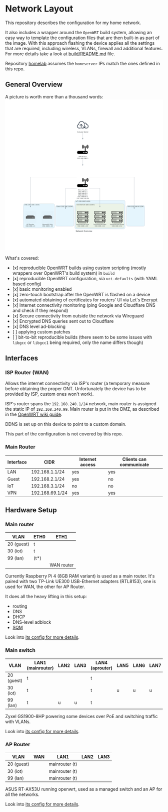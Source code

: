 # Network Layout

This repository describes the configuration for my home network.

It also includes a wrapper around the `OpenWRT` build system,
allowing an easy way to template the configuration files that are then
built-in as part of the image.
With this approach flashing the device applies all the settings that are required,
including wireless, VLANs, firewall and additional features.
For more details take a look at [build/README.md](build/README.md) file.

Repository [homelab](https://github.com/dezeroku/homelab) assumes the
`homeserver` IPs match the ones defined in this repo.

## General Overview

A picture is worth more than a thousand words:
![Network Overview](docs/diagrams/created/network_overview.png?raw=true "Network Overview")

What's covered:

- \[x\] reproducible OpenWRT builds using custom scripting (mostly wrappers over OpenWRT's build system) in `build`
- \[x\] reproducible OpenWRT configuration, via `uci-defaults` (with YAML based config)
- \[x\] basic monitoring enabled
- \[x\] zero-touch bootstrap after the OpenWRT is flashed on a device
- \[x\] automated obtaining of certificates for routers' UI via Let's Encrypt
- \[x\] Internet connectivity monitoring (ping Google and Cloudflare DNS and check if they respond)
- \[x\] Secure connectivity from outside the network via Wireguard
- \[x\] Encrypted DNS queries sent out to Cloudflare
- \[x\] DNS level ad-blocking
- \[ \] applying custom patches
- \[ \] bit-to-bit reproducible builds (there seem to be some issues with `libgcc` or `libgcc1` being required, only the name differs though)

## Interfaces

### ISP Router (WAN)

Allows the internet connectivity via ISP's router (a temporary measure before obtaining the proper ONT. Unfortunately the device has to be provided by ISP, custom ones won't work).

ISP's router spans the `192.168.240.1/24` network, main router is assigned the static IP of `192.168.240.99`.
Main router is put in the DMZ, as described in the [OpenWRT wiki guide](https://openwrt.org/docs/guide-user/network/wan/dmz-based-bridge-mode).

DDNS is set up on this device to point to a custom domain.

This part of the configuration is not covered by this repo.

### Main Router

| Interface | CIDR            | Internet access | Clients can communicate |
| --------- | --------------- | --------------- | ----------------------- |
| LAN       | 192.168.1.1/24  | yes             | yes                     |
| Guest     | 192.168.2.1/24  | yes             | no                      |
| IoT       | 192.168.3.1/24  | no              | no                      |
| VPN       | 192.168.69.1/24 | yes             | yes                     |

## Hardware Setup

### Main router

| VLAN       | ETH0  | ETH1       |
| ---------- | ----- | ---------- |
| 20 (guest) | t     |            |
| 30 (iot)   | t     |            |
| 99 (lan)   | (t\*) |            |
|            |       | WAN router |

Currently Raspberry Pi 4 (8GB RAM variant) is used as a main router.
It's paired with two TP-Link UE300 USB-Ethernet adapters (RTL8153), one is used for WAN, the other for AP Router.

It does all the heavy lifting in this setup:

- routing
- DNS
- DHCP
- DNS-level adblock
- [SQM](https://openwrt.org/docs/guide-user/network/traffic-shaping/sqm)

Look into [its config for more details](build/config/rpi4b/template-variables.yaml).

### Main switch

| VLAN       | LAN1 (mainrouter) | LAN2 | LAN3 | LAN4 (aprouter) | LAN5 | LAN6 | LAN7 | LAN8 |
| ---------- | ----------------- | ---- | ---- | --------------- | ---- | ---- | ---- | ---- |
| 20 (guest) | t                 |      |      | t               |      |      |      |      |
| 30 (iot)   | t                 |      |      | t               | u    | u    | u    | u    |
| 99 (lan)   | t                 | u    | u    | t               |      |      |      |      |

Zyxel GS1900-8HP powering some devices over PoE and switching traffic with VLANs.

Look into [its config for more details](build/config/zyxel-gs1900-8hp-v2/template-variables.yaml).

### AP Router

| VLAN       | WAN | LAN1           | LAN2 | LAN3 |
| ---------- | --- | -------------- | ---- | ---- |
| 20 (guest) |     | mainrouter (t) |      |      |
| 30 (iot)   |     | mainrouter (t) |      |      |
| 99 (lan)   |     | mainrouter (t) |      |      |

ASUS RT-AX53U running openwrt, used as a managed switch and an AP for all the networks.

Look into [its config for more details](build/config/asus-rt-ax53u/template-variables.yaml).
